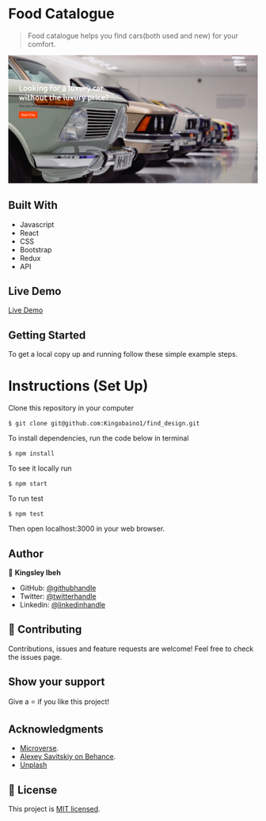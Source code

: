 # Food Catalogue

> Food catalogue helps you find cars(both used and new) for your comfort.

![screenshot](./src/Img/used-car.png)

## Built With

- Javascript
- React
- CSS
- Bootstrap
- Redux
- API

## Live Demo

[Live Demo](https://findusedcar.netlify.app/)

## Getting Started

To get a local copy up and running follow these simple example steps.

# Instructions (Set Up)

Clone this repository in your computer

```
$ git clone git@github.com:Kingobaino1/find_design.git
```

To install dependencies, run the code below in terminal

```
$ npm install
```

To see it locally run

```
$ npm start
```

To run test

```
$ npm test
```

Then open localhost:3000 in your web browser.

## Author

👤 **Kingsley Ibeh**

- GitHub: [@githubhandle](https://github.com/Kingobaino1)
- Twitter: [@twitterhandle](https://twitter.com/ibehkingso)
- Linkedin: [@linkedinhandle](https://www.linkedin.com/in/kingsley-ibeh/)

## 🤝 Contributing

Contributions, issues and feature requests are welcome!
Feel free to check the issues page.

## Show your support

Give a ⭐️ if you like this project!

## Acknowledgments

- [Microverse](https://www.microverse.org/).
- [ Alexey Savitskiy on Behance](<https://www.behance.net/alexey_savitskiy>).
- [Unplash](https://unsplash.com/)

## 📝 License

This project is [MIT licensed](/LICENSE).
